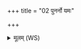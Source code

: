 +++
title = "02 पुनर्नो यमः"

+++
<details><summary>मूलम् (WS)</summary>

पुनर्नो यमः पितृभिर्ददातु पुनर्मित्रावरुणा वातो अग्निः ।  
अघमारो अघशंसः पुनर्दात् पुनर्नो देवी निर्ऋतिर्ददातु ॥ २ ॥
</details>